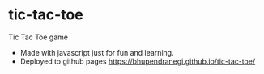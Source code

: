 # tic-tac-toe
Tic Tac Toe game
* Made with javascript just for fun and learning.
* Deployed to github pages https://bhupendranegi.github.io/tic-tac-toe/


